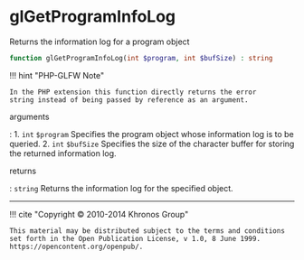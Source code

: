 # glGetProgramInfoLog
Returns the information log for a program object

```php
function glGetProgramInfoLog(int $program, int $bufSize) : string
```

!!! hint "PHP-GLFW Note"

    In the PHP extension this function directly returns the error
    string instead of being passed by reference as an argument.

arguments

:    1. `int` `$program` Specifies the program object whose information log is to
    be queried.
    2. `int` `$bufSize` Specifies the size of the character buffer for storing
    the returned information log.

returns

:    `string` Returns the information log for the specified object.

---
     

!!! cite "Copyright © 2010-2014 Khronos Group"

    This material may be distributed subject to the terms and conditions set forth in the Open Publication License, v 1.0, 8 June 1999. https://opencontent.org/openpub/.